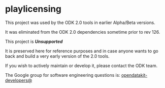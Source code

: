 # playlicensing

This project was used by the ODK 2.0 tools in earlier Alpha/Beta versions. 

It was eliminated from the ODK 2.0 dependencies sometime prior to rev 126.

This project is __*Unsupported*__

It is preserved here for reference purposes and in case anyone wants to go back and build a very early version of the 2.0 tools.

If you wish to actively maintain or develop it, please contact the ODK team.

The Google group for software engineering questions is: [opendatakit-developers@](https://groups.google.com/forum/#!forum/opendatakit-developers)
